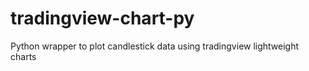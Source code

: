 # tradingview-chart-py
Python wrapper to plot candlestick data using tradingview lightweight charts
